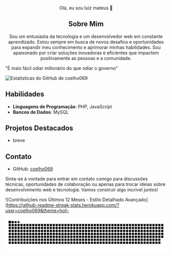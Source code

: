 <center>

Olá, eu sou luiz mateus 👋

## Sobre Mim
Sou um entusiasta da tecnologia e um desenvolvedor web em constante aprendizado. Estou sempre em busca de novos desafios e oportunidades para expandir meu conhecimento e aprimorar minhas habilidades. Sou apaixonado por criar soluções inovadoras e eficientes que impactem positivamente as pessoas e a comunidade.

</center>
"É mais fácil odiar  milionário do que odiar o governo"

![Estatísticas do GitHub de coelho069](https://github-readme-stats.vercel.app/api?username=coelho069&show_icons=true&theme=radical)   

## Habilidades
- **Linguagens de Programação**: PHP, JavaScript
- **Bancos de Dados**: MySQL

## Projetos Destacados
- breve

## Contato
- GitHub: [coelho069](https://github.com/coelho069)


Sinta-se à vontade para entrar em contato comigo para discussões técnicas, oportunidades de colaboração ou apenas para trocar ideias sobre desenvolvimento web e tecnologia. Vamos construir algo incrível juntos!

![Contribuições nos Últimos 12 Meses - Estilo Detalhado Avançado](https://github-readme-streak-stats.herokuapp.com/?user=coelho069&theme=holi-

<picture align="center">
  <source media="(prefers-color-scheme: dark)" srcset="https://raw.githubusercontent.com/coelho069/coelho069/output/github-contribution-grid-snake-dark.svg">
  <source media="(prefers-color-scheme: light)" srcset="https://raw.githubusercontent.com/coelho069/coelho069/output/github-contribution-grid-snake-dark.svg">
  <img align="center" alt="github contribution grid snake animation" src="https://raw.githubusercontent.com/coelho069/coelho069/output/github-contribution-grid-snake.svg">
</picture>
